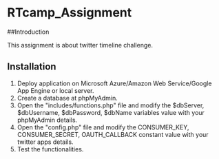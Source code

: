 # RTcamp_Assignment

##Introduction

This assignment is about twitter timeline challenge.

## Installation

1. Deploy application on Microsoft Azure/Amazon Web Service/Google App Engine or local server. 
2. Create a database at phpMyAdmin.
3. Open the "includes/functions.php" file and modify the $dbServer, $dbUsername, $dbPassword, $dbName variables value with your phpMyAdmin details.
4. Open the "config.php" file and modify the CONSUMER_KEY, CONSUMER_SECRET, OAUTH_CALLBACK constant value with your twitter apps details.
5. Test the functionalities.

